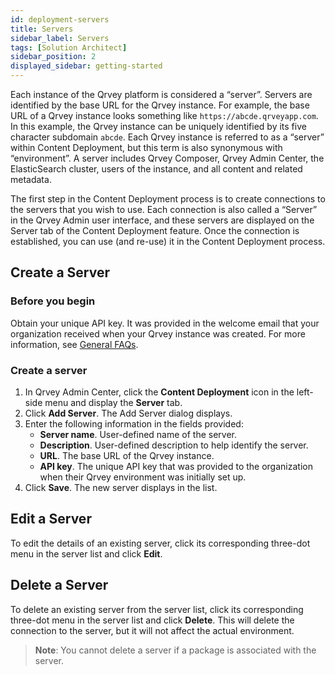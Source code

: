 ```yaml
---
id: deployment-servers 
title: Servers
sidebar_label: Servers
tags: [Solution Architect]
sidebar_position: 2
displayed_sidebar: getting-started
---
```


<div style={{textAlign: "justify"}}>

Each instance of the Qrvey platform is considered a “server”. Servers are identified by the base URL for the Qrvey instance.  For example, the base URL of a Qrvey instance looks something like `https://abcde.qrveyapp.com`.  In this example, the Qrvey instance can be uniquely identified by its five character subdomain `abcde`.  Each Qrvey instance is referred to as a “server” within Content Deployment, but this term is also synonymous with “environment”. A server includes Qrvey Composer, Qrvey Admin Center, the ElasticSearch cluster, users of the instance, and all content and related metadata.

The first step in the Content Deployment process is to create connections to the servers that you wish to use. Each connection is also called a “Server” in the Qrvey Admin user interface, and these servers are displayed on the Server tab of the Content Deployment feature. Once the connection is established, you can use (and re-use) it in the Content Deployment process. 

## Create a Server

### Before you begin
Obtain your unique API key. It was provided in the welcome email that your organization received when your Qrvey instance was created. For more information, see [General FAQs](../../faqs/faqs.md).

### Create a server
1. In Qrvey Admin Center, click the **Content Deployment** icon in the left-side menu and display the **Server** tab. 
2. Click **Add Server**. The Add Server dialog displays. 
3. Enter the following information in the fields provided:
    * **Server name**. User-defined name of the server. 
    * **Description**. User-defined description to help identify the server. 
    * **URL**. The base URL of the Qrvey instance. 
    * **API key**. The unique API key that was provided to the organization when their Qrvey environment was initially set up.  
4. Click **Save**. The new server displays in the list. 

## Edit a Server
To edit the details of an existing server, click its corresponding three-dot menu in the server list and click **Edit**. 

## Delete a Server
To delete an existing server from the server list, click its corresponding three-dot menu in the server list and click **Delete**. This will delete the connection to the server, but it will not affect the actual environment. 

>**Note**: You cannot delete a server if a package is associated with the server. 

</div>